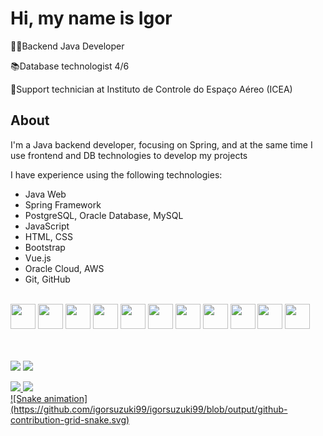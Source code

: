<div>
 <H1>Hi, my name is Igor</H1>
 
 <p>👨‍💻Backend Java Developer</p>
 <p>📚Database technologist 4/6</p>
 <p>💼Support technician at Instituto de Controle do Espaço Aéreo (ICEA)</p>
 
 <H2>About</H2>
 <p>I'm a Java backend developer, focusing on Spring, and at the same time I use frontend and DB technologies to develop my projects</p>
 <p>I have experience using the following technologies:</p>
 <ul>
  <li>Java Web</li>
  <li>Spring Framework</li>
  <li>PostgreSQL, Oracle Database, MySQL</li>
  <li>JavaScript</li>
  <li>HTML, CSS</li>
  <li>Bootstrap</li>
  <li>Vue.js</li>
  <li>Oracle Cloud, AWS</li>
  <li>Git, GitHub</li>
 </ul>
 <br>
 <img src="https://cdn.jsdelivr.net/gh/devicons/devicon/icons/java/java-original-wordmark.svg" width="40" height="40"/>
 <img src="https://cdn.jsdelivr.net/gh/devicons/devicon/icons/spring/spring-original.svg" width="40" height="40"/>
 <img src="https://cdn.jsdelivr.net/gh/devicons/devicon/icons/postgresql/postgresql-original.svg" width="40" height="40"/>
 <img src="https://cdn.jsdelivr.net/gh/devicons/devicon/icons/oracle/oracle-original.svg" width="40" height="40"/>
 <img src="https://cdn.jsdelivr.net/gh/devicons/devicon/icons/mysql/mysql-original.svg" width="40" height="40"/>
 <img src="https://cdn.jsdelivr.net/gh/devicons/devicon/icons/javascript/javascript-original.svg" width="40" height="40"/>
 <img src="https://cdn.jsdelivr.net/gh/devicons/devicon/icons/html5/html5-original.svg" width="40" height="40"/>
 <img src="https://cdn.jsdelivr.net/gh/devicons/devicon/icons/css3/css3-original.svg" width="40" height="40"/>
 <img src="https://cdn.jsdelivr.net/gh/devicons/devicon/icons/vuejs/vuejs-original.svg" width="40" height="40"/>
 <img src="https://cdn.jsdelivr.net/gh/devicons/devicon/icons/amazonwebservices/amazonwebservices-plain-wordmark.svg" width="40" height="40"/>
 <img src="https://cdn.jsdelivr.net/gh/devicons/devicon/icons/git/git-original.svg" width="40" height="40"/>
 
 
 <br><br> 
 <a href="https://www.linkedin.com/in/igor-suzuki/" target="_blank"><img src="https://img.shields.io/badge/LinkedIn-0077B5?style=for-the-badge&logo=linkedin&logoColor=white" target="_blank"></a>
 <a href="mailto:igorsuzuki.dev@gmail.com"><img src="https://img.shields.io/badge/Gmail-D14836?style=for-the-badge&logo=gmail&logoColor=white" target="_blank"></a>
 <a href="https://github.com/igorsuzuki99">
  <div>
   <img height="180em" src="https://github-readme-stats.vercel.app/api?username=igorsuzuki99&show_icons=true&theme=highcontrast&include_all_commits=true&count_private=true"/>
   <img height="180em" src="https://github-readme-stats.vercel.app/api/top-langs/?username=igorsuzuki99&layout=compact&theme=highcontrast"/>
  </div>
 </div>
 </div>
    ![Snake animation](https://github.com/igorsuzuki99/igorsuzuki99/blob/output/github-contribution-grid-snake.svg)

